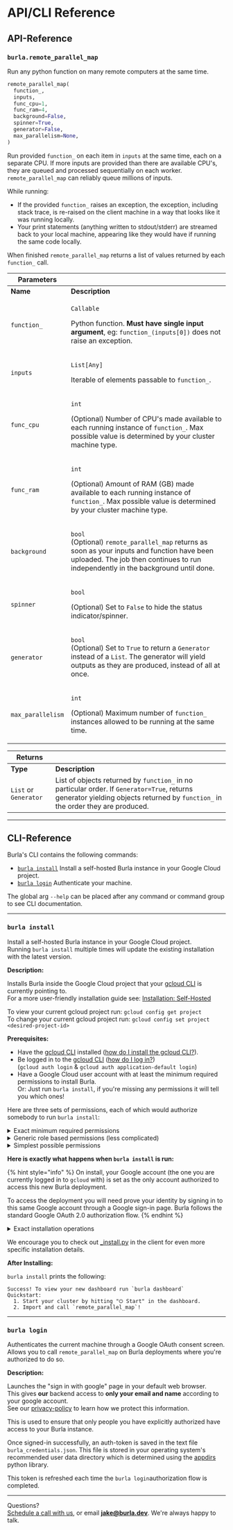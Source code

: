 # API/CLI Reference

## API-Reference

### `burla.remote_parallel_map`

Run any python function on many remote computers at the same time.

```python
remote_parallel_map(
  function_,
  inputs,
  func_cpu=1,
  func_ram=4,
  background=False,
  spinner=True,
  generator=False,
  max_parallelism=None,
)
```

Run provided `function_` on each item in `inputs` at the same time, each on a separate CPU. If more inputs are provided than there are available CPU's, they are queued and processed sequentially on each worker. `remote_parallel_map` can reliably queue millions of inputs.

While running:

* If the provided `function_` raises an exception, the exception, including stack trace, is re-raised on the client machine in a way that looks like it was running locally.
* Your print statements (anything written to stdout/stderr) are streamed back to your local machine, appearing like they would have if running the same code locally.

When finished `remote_parallel_map` returns a list of values returned by each `function_` call.

| **Parameters**    |                                                                                                                                                                                                                   |
| ----------------- | ----------------------------------------------------------------------------------------------------------------------------------------------------------------------------------------------------------------- |
| **Name**          | **Description**                                                                                                                                                                                                   |
| `function_`       | <p><code>Callable</code></p><p>Python function. <strong>Must have single input argument</strong>, eg: <code>function_(inputs[0])</code> does not raise an exception.</p>                                          |
| `inputs`          | <p><code>List[Any]</code></p><p>Iterable of elements passable to <code>function_</code>.</p>                                                                                                                      |
| `func_cpu`        | <p><code>int</code></p><p>(Optional) Number of CPU's made available to each running instance of <code>function_</code>. Max possible value is determined by your cluster machine type.</p>                        |
| `func_ram`        | <p><code>int</code></p><p>(Optional) Amount of RAM (GB) made available to each running instance of <code>function_</code>. Max possible value is determined by your cluster machine type.</p>                     |
| `background`      | <p><code>bool</code><br>(Optional) <code>remote_parallel_map</code> returns as soon as your inputs and function have been uploaded. The job then continues to run independently in the background until done.</p> |
| `spinner`         | <p><code>bool</code></p><p>(Optional) Set to <code>False</code> to hide the status indicator/spinner.</p>                                                                                                         |
| `generator`       | <p><code>bool</code><br>(Optional) Set to <code>True</code> to return a <code>Generator</code> instead of a <code>List</code>. The generator will yield outputs as they are produced, instead of all at once.</p> |
| `max_parallelism` | <p><code>int</code></p><p>(Optional) Maximum number of <code>function_</code> instances allowed to be running at the same time.</p>                                                                               |



| **Returns**           |                                                                                                                                                                                 |
| --------------------- | ------------------------------------------------------------------------------------------------------------------------------------------------------------------------------- |
| **Type**              | **Description**                                                                                                                                                                 |
| `List` or `Generator` | List of objects returned by `function_` in no particular order. If `Generator=True`, returns generator yielding objects returned by `function_` in the order they are produced. |

***

&#x20;

&#x20;

## CLI-Reference

Burla's CLI contains the following commands:

* [`burla install`](API-Reference.md#burla-install) Install a self-hosted Burla instance in your Google Cloud project.
* [`burla login`](API-Reference.md#burla-login) Authenticate your machine.

The global arg `--help` can be placed after any command or command group to see CLI documentation.

***

&#x20;

### `burla install`

Install a self-hosted Burla instance in your Google Cloud project.\
Running `burla install` multiple times will update the existing installation with the latest version.

**Description:**

Installs Burla inside the Google Cloud project that your [gcloud CLI](https://cloud.google.com/sdk/gcloud) is currently pointing to.\
For a more user-friendly installation guide see: [Installation: Self-Hosted](getting-started.md)

To view your current gcloud project run: `gcloud config get project`\
To change your current gcloud project run: `gcloud config set project <desired-project-id>`&#x20;

**Prerequisites:**

* Have the [gcloud CLI](https://cloud.google.com/sdk/gcloud) installed ([how do I install the gcloud CLI?](https://cloud.google.com/sdk/docs/install)).
* Be logged in to the [gcloud CLI](https://cloud.google.com/sdk/gcloud) ([how do I log in?](https://cloud.google.com/sdk/docs/authorizing#user-account))\
  (`gcloud auth login` & `gcloud auth application-default login`)
* Have a Google Cloud user account with at least the minimum required permissions to install Burla.\
  Or: Just run `burla install`, if you're missing any permissions it will tell you which ones!

Here are three sets of permissions, each of which would authorize somebody to run `burla install`:

<details>

<summary>Exact minimum required permissions</summary>

1. Service Usage API (`serviceusage.googleapis.com`):
   * `serviceusage.services.enable` for enabling:
     * `compute.googleapis.com`
     * `run.googleapis.com`
     * `firestore.googleapis.com`
     * `cloudresourcemanager.googleapis.com`
     * `secretmanager.googleapis.com`
2. Compute Engine API (`compute.googleapis.com`):
   * `compute.firewalls.create`
   * `compute.firewalls.get` (to check if firewall rule exists)
   * `compute.networks.updatePolicy`
3. Secret Manager API (`secretmanager.googleapis.com`):
   * `secretmanager.secrets.create`
   * `secretmanager.secrets.get`
   * `secretmanager.versions.add`
4. Firestore API (`firestore.googleapis.com`):
   * `datastore.databases.create`
   * `datastore.databases.get`
   * `datastore.documents.create`
   * `datastore.documents.write`
5. Cloud Run API (`run.googleapis.com`):
   * `run.services.create`
   * `run.services.update`
   * `run.services.get`
   * `run.services.setIamPolicy` (for --allow-unauthenticated flag)

Here is an IAM role definition for this permission set:

```yaml
title: "Burla Installation Role"
description: "Minimum permissions needed to install Burla"
stage: "GA"
includedPermissions:
- serviceusage.services.enable
- compute.firewalls.create
- compute.firewalls.get
- compute.networks.updatePolicy
- secretmanager.secrets.create
- secretmanager.secrets.get
- secretmanager.versions.add
- datastore.databases.create
- datastore.databases.get
- datastore.documents.create
- datastore.documents.write
- run.services.create
- run.services.update
- run.services.get
- run.services.setIamPolicy
```

</details>

<details>

<summary>Generic role based permissions (less complicated)</summary>

Burla can be installed by users having the following generic roles:

1. Service Usage Admin (`roles/serviceusage.serviceUsageAdmin`)
2. Cloud Run Admin (`roles/run.admin`)
3. Compute Network Admin (`roles/compute.networkAdmin`)
4. Secret Manager Admin (`roles/secretmanager.admin`)
5. Firestore Database Admin (`roles/datastore.owner`)

</details>

<details>

<summary>Simplest possible permissions</summary>

Burla can be installed with either of the following roles:

* Project Owner (`roles/owner`)
* Project Editor (`roles/editor`)

</details>

**Here is exactly what happens when `burla install` is run:**

{% hint style="info" %}
On install, your Google account (the one you are currently logged in to `gcloud` with) is set as the only account authorized to access this new Burla deployment.

To access the deployment you will need prove your identity by signing in to this same Google account through a Google sign-in page. Burla follows the standard Google OAuth 2.0 authorization flow.
{% endhint %}

<details>

<summary>Exact installation operations</summary>

1. &#x20;Required services are enabled (if they are not already enabled):
   * `gcloud services enable` is called on:
     * `compute.googleapis.com`
     * `run.googleapis.com`
     * `firestore.googleapis.com`
     * `cloudresourcemanager.googleapis.com`
     * `secretmanager.googleapis.com`
2. Port `8080` is opened on any GCE VM having the tag `burla-cluster-node`:
   * `gcloud compute firewall-rules create burla-cluster-node-firewall \`\
     `--action=ALLOW --rules=tcp:8080 --target-tags=burla-cluster-node ...`
3. &#x20;A secret is created that's used to encrypt auth cookies in the dashboard:
   * `gcloud secrets describe burla-cluster-id-token`&#x20;
   * `gcloud secrets create burla-cluster-id-token ...`&#x20;
4. A Google Cloud Firestore database is created:\
   (manages information displayed in the dashboard)
   * `gcloud firestore databases create --database=burla ...`&#x20;
5. Your Google account (that you are currently logged in to `gcloud` with) is set as the only account authorized to access this new Burla deployment.
   * This account is discovered using the following command:\
     `gcloud auth list --filter=status:ACTIVE --format="value(account)"`
   * Once set, this cannot be changed by other users running `burla install` again.
6. &#x20;The main-service (dashboard) is deployed on Google Cloud Run:
   * `gcloud run deploy burla-main-service \` \
     `--image=burlacloud/main-service:latest ...`
   * `gcloud run services update-traffic burla-main-service --to-latest ...`
7. Thats it!

</details>

We encourage you to check out [\_install.py](https://github.com/Burla-Cloud/burla/blob/main/client/src/burla/_install.py) in the client for even more specific installation details.

**After Installing:**

`burla install` prints the following:

```
Success! To view your new dashboard run `burla dashboard`
Quickstart:
  1. Start your cluster by hitting "⏻ Start" in the dashboard.
  2. Import and call `remote_parallel_map`!
```

***

&#x20;

### `burla login`

Authenticates the current machine through a Google OAuth consent screen.\
Allows you to call `remote_parallel_map` on Burla deployments where you're authorized to do so.

**Description:**

Launches the "sign in with google" page in your default web browser.\
This gives **our** backend access to **only your email and name** according to your google account.\
See our [privacy-policy](privacy-policy.md) to learn how we protect this information.

This is used to ensure that only people you have explicitly authorized have access to your Burla instance.

Once signed-in successfully, an auth-token is saved in the text file `burla_credentials.json`. This file is stored in your operating system's recommended user data directory which is determined using the [appdirs](https://github.com/ActiveState/appdirs) python library.

This token is refreshed each time the `burla login`authorization flow is completed.

&#x20;

&#x20;

***

Questions?\
[Schedule a call with us](https://cal.com/jakez/burla/), or email **jake@burla.dev**. We're always happy to talk.
